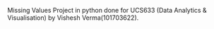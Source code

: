Missing Values
Project in python done for UCS633 (Data Analytics & Visualisation) by Vishesh Verma(101703622). 